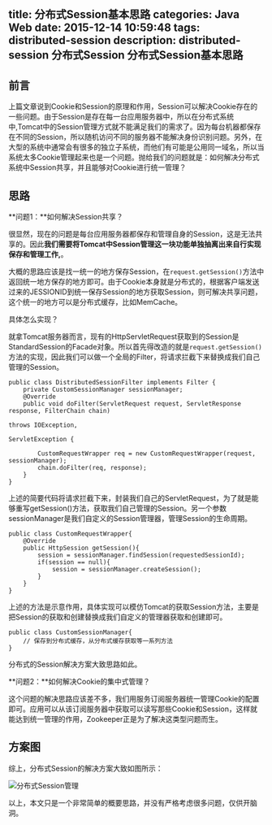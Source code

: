 title: 分布式Session基本思路
categories: Java Web
date: 2015-12-14 10:59:48
tags: distributed-session
description: distributed-session 分布式Session 分布式Session基本思路
---

## 前言

上篇文章说到Cookie和Session的原理和作用，Session可以解决Cookie存在的一些问题。由于Session是存在每一台应用服务器中，所以在分布式系统中,Tomcat中的Session管理方式就不能满足我们的需求了。因为每台机器都保存在不同的Session，所以随机访问不同的服务器不能解决身份识别问题。另外，在大型的系统中通常会有很多的独立子系统，而他们有可能是公用同一域名，所以当系统太多Cookie管理起来也是一个问题。抛给我们的问题就是：如何解决分布式系统中Session共享，并且能够对Cookie进行统一管理？

## 思路

**问题1：**如何解决Session共享？

很显然，现在的问题是每台应用服务器都保存和管理自身的Session，这是无法共享的。因此**我们需要将Tomcat中Session管理这一块功能单独抽离出来自行实现保存和管理工作,**。

大概的思路应该是找一统一的地方保存Session，在`request.getSession()`方法中返回统一地方保存的地方即可。由于Cookie本身就是分布式的，根据客户端发送过来的JESSIONID到统一保存Session的地方获取Session，则可解决共享问题，这个统一的地方可以是分布式缓存，比如MemCache。

<!-- more -->

具体怎么实现？

就拿Tomcat服务器而言，现有的HttpServletRequest获取到的Session是StandardSession的Facade对象。所以首先得改造的就是`request.getSession()`方法的实现，因此我们可以做一个全局的Filter，将请求拦截下来替换成我们自己管理的Session。

```
public class DistributedSessionFilter implements Filter {
	private CustomSessionManager sessionManager;
    @Override
    public void doFilter(ServletRequest request, ServletResponse response, FilterChain chain)
                                                                                             throws IOException,
                                                                                             ServletException {
        
        CustomRequestWrapper req = new CustomRequestWrapper(request, sessionManager);
        chain.doFilter(req, response);
    }
}

```

上述的简要代码将请求拦截下来，封装我们自己的ServletRequest，为了就是能够重写getSession()方法，获取我们自己管理的Session。另一个参数sessionManager是我们自定义的Session管理器，管理Session的生命周期。

```
public class CustomRequestWrapper{
	@Override
    public HttpSession getSession(){
    	session = sessionManager.findSession(requestedSessionId);
    	if(session == null){
    		session = sessionManager.createSession();
    	}
	}
}

```

上述的方法是示意作用，具体实现可以模仿Tomcat的获取Session方法，主要是把Session的获取和创建替换成我们自定义的管理器获取和创建即可。

```
public class CustomSessionManager{
	// 保存到分布式缓存，从分布式缓存获取等一系列方法
}
```

分布式的Session解决方案大致思路如此。

**问题2：**如何解决Cookie的集中式管理？

这个问题的解决思路应该差不多，我们用服务订阅服务器统一管理Cookie的配置即可。应用可以从该订阅服务器中获取可以读写那些Cookie和Session，这样就能达到统一管理的作用，Zookeeper正是为了解决这类型问题而生。

## 方案图

综上，分布式Session的解决方案大致如图所示：

![分布式Session管理](/image/javaweb-distributed-session.png)

以上，本文只是一个非常简单的概要思路，并没有严格考虑很多问题，仅供开脑洞。
